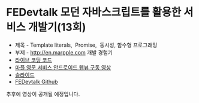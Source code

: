 # FEDevtalk 모던 자바스크립트를 활용한 서비스 개발기(13회)

 - 제목 - Template literals,  Promise,  동시성, 함수형 프로그래밍
 - 부제 - http://en.marpple.com 개발 경험기
 - [라이브 코딩 코드](https://github.com/indongyoo/fedevtalk13/blob/master/index.html)
 - [마플 영문 서비스 안드로이드 웹뷰 구동 영상](https://youtu.be/0Wc7CELvoiI)
 - [슬라이드](https://www.slideshare.net/ssuser2ecf32/template-literals-promise-126352081)
 - [FEDevtalk Github](https://github.com/NAVER-FEPlatform/FEDevtalk/blob/master/13_fedevtalk.md)

추후에 영상이 공개될 예정입니다.
